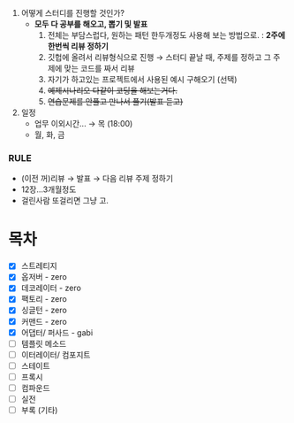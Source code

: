 1. 어떻게 스터디를 진행할 것인가?
   - **모두 다 공부를 해오고, 뽑기 및 발표**
     1. 전체는 부담스럽다, 원하는 패턴 한두개정도 사용해 보는 방법으로. : **2주에 한번씩 리뷰 정하기**
     2. 깃헙에 올려서 리뷰형식으로 진행 → 스터디 끝날 때, 주제를 정하고 그 주제에 맞는 코드를 짜서 리뷰
     3. 자기가 하고있는 프로젝트에서 사용된 예시 구해오기 (선택)
     4. ~~예제시나리오 다같이 코딩을 해보는거다.~~
     5. ~~연습문제를 안풀고 만나서 풀기(발표 듣고)~~
2. 일정
   - 업무 이외시간... → 목 (18:00)
   - 월, 화, 금

### RULE

- (이전 꺼)리뷰 → 발표 → 다음 리뷰 주제 정하기
- 12장...3개월정도
- 걸린사람 또걸리면 그냥 고.



# 목차

- [x] 스트레티지
- [x] 옵저버 - zero
- [x] 데코레이터 - zero
- [x] 팩토리 - zero
- [x] 싱글턴 - zero
- [x] 커맨드 - zero
- [x] 어댑터/ 퍼사드 - gabi
- [ ] 템플릿 메소드
- [ ] 이터레이터/ 컴포지트
- [ ] 스테이트
- [ ] 프록시
- [ ] 컴파운드
- [ ] 실전
- [ ] 부록 (기타)
